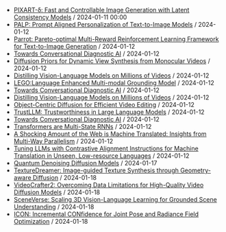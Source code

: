 - [PIXART-δ: Fast and Controllable Image Generation with Latent Consistency Models](https://github.com/deep-diver/hf-daily-paper-newsletter/blob/main/archive/1/2024-01-11+PIXART-%CE%B4%3A+Fast+and+Controllable+Image+Generation+with+Latent+Consistency+Models.yaml) / 2024-01-11 00:00
- [PALP: Prompt Aligned Personalization of Text-to-Image Models](https://github.com/deep-diver/hf-daily-paper-newsletter/blob/main/archive/2/2024-01-12+PALP%3A+Prompt+Aligned+Personalization+of+Text-to-Image+Models.yaml) / 2024-01-12
- [Parrot: Pareto-optimal Multi-Reward Reinforcement Learning Framework for Text-to-Image Generation](https://github.com/deep-diver/hf-daily-paper-newsletter/blob/main/archive/2/2024-01-12+Parrot%3A+Pareto-optimal+Multi-Reward+Reinforcement+Learning+Framework+for+Text-to-Image+Generation.yaml) / 2024-01-12
- [Towards Conversational Diagnostic AI](https://github.com/deep-diver/hf-daily-paper-newsletter/blob/main/archive/2/2024-01-12+Towards+Conversational+Diagnostic+AI.yaml) / 2024-01-12
- [Diffusion Priors for Dynamic View Synthesis from Monocular Videos](https://github.com/deep-diver/hf-daily-paper-newsletter/blob/main/archive/3/2024-01-12+Diffusion+Priors+for+Dynamic+View+Synthesis+from+Monocular+Videos.yaml) / 2024-01-12
- [Distilling Vision-Language Models on Millions of Videos](https://github.com/deep-diver/hf-daily-paper-newsletter/blob/main/archive/3/2024-01-12+Distilling+Vision-Language+Models+on+Millions+of+Videos.yaml) / 2024-01-12
- [LEGO:Language Enhanced Multi-modal Grounding Model](https://github.com/deep-diver/hf-daily-paper-newsletter/blob/main/archive/3/2024-01-12+LEGO%3ALanguage+Enhanced+Multi-modal+Grounding+Model.yaml) / 2024-01-12
- [Towards Conversational Diagnostic AI](https://github.com/deep-diver/hf-daily-paper-newsletter/blob/main/archive/3/2024-01-12+Towards+Conversational+Diagnostic+AI.yaml) / 2024-01-12
- [Distilling Vision-Language Models on Millions of Videos](https://github.com/deep-diver/hf-daily-paper-newsletter/blob/main/archive/4/2024-01-12+Distilling+Vision-Language+Models+on+Millions+of+Videos.yaml) / 2024-01-12
- [Object-Centric Diffusion for Efficient Video Editing](https://github.com/deep-diver/hf-daily-paper-newsletter/blob/main/archive/4/2024-01-12+Object-Centric+Diffusion+for+Efficient+Video+Editing.yaml) / 2024-01-12
- [TrustLLM: Trustworthiness in Large Language Models](https://github.com/deep-diver/hf-daily-paper-newsletter/blob/main/archive/4/2024-01-12+TrustLLM%3A+Trustworthiness+in+Large+Language+Models.yaml) / 2024-01-12
- [Towards Conversational Diagnostic AI](https://github.com/deep-diver/hf-daily-paper-newsletter/blob/main/archive/5/2024-01-12+Towards+Conversational+Diagnostic+AI.yaml) / 2024-01-12
- [Transformers are Multi-State RNNs](https://github.com/deep-diver/hf-daily-paper-newsletter/blob/main/archive/5/2024-01-12+Transformers+are+Multi-State+RNNs.yaml) / 2024-01-12
- [A Shocking Amount of the Web is Machine Translated: Insights from Multi-Way Parallelism](https://github.com/deep-diver/hf-daily-paper-newsletter/blob/main/archive/6/2024-01-12+A+Shocking+Amount+of+the+Web+is+Machine+Translated%3A+Insights+from+Multi-Way+Parallelism.yaml) / 2024-01-12
- [Tuning LLMs with Contrastive Alignment Instructions for Machine Translation in Unseen, Low-resource Languages](https://github.com/deep-diver/hf-daily-paper-newsletter/blob/main/archive/6/2024-01-12+Tuning+LLMs+with+Contrastive+Alignment+Instructions+for+Machine+Translation+in+Unseen%2C+Low-resource+Languages.yaml) / 2024-01-12
- [Quantum Denoising Diffusion Models](https://github.com/deep-diver/hf-daily-paper-newsletter/blob/main/archive/7/2024-01-17+Quantum+Denoising+Diffusion+Models.yaml) / 2024-01-17
- [TextureDreamer: Image-guided Texture Synthesis through Geometry-aware Diffusion](https://github.com/deep-diver/hf-daily-paper-newsletter/blob/main/archive/8/2024-01-18+TextureDreamer%3A+Image-guided+Texture+Synthesis+through+Geometry-aware+Diffusion.yaml) / 2024-01-18
- [VideoCrafter2: Overcoming Data Limitations for High-Quality Video Diffusion Models](https://github.com/deep-diver/hf-daily-paper-newsletter/blob/main/archive/8/2024-01-18+VideoCrafter2%3A+Overcoming+Data+Limitations+for+High-Quality+Video+Diffusion+Models.yaml) / 2024-01-18
- [SceneVerse: Scaling 3D Vision-Language Learning for Grounded Scene Understanding](https://github.com/deep-diver/hf-daily-paper-newsletter/blob/main/archive/10/2024-01-18+SceneVerse%3A+Scaling+3D+Vision-Language+Learning+for+Grounded+Scene+Understanding.yaml) / 2024-01-18
- [ICON: Incremental CONfidence for Joint Pose and Radiance Field Optimization](https://github.com/deep-diver/hf-daily-paper-newsletter/blob/main/archive/11/2024-01-18+ICON%3A+Incremental+CONfidence+for+Joint+Pose+and+Radiance+Field+Optimization.yaml) / 2024-01-18
